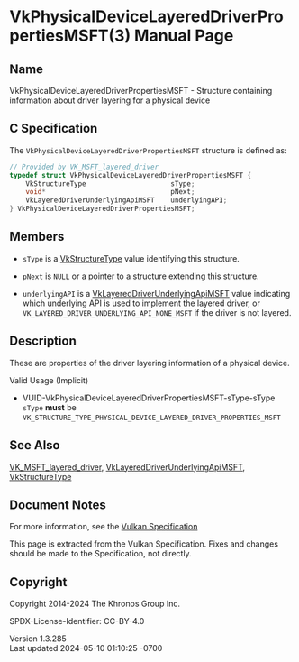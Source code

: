 # VkPhysicalDeviceLayeredDriverPropertiesMSFT(3) Manual Page

## Name

VkPhysicalDeviceLayeredDriverPropertiesMSFT - Structure containing
information about driver layering for a physical device



## <a href="#_c_specification" class="anchor"></a>C Specification

The `VkPhysicalDeviceLayeredDriverPropertiesMSFT` structure is defined
as:

``` c
// Provided by VK_MSFT_layered_driver
typedef struct VkPhysicalDeviceLayeredDriverPropertiesMSFT {
    VkStructureType                     sType;
    void*                               pNext;
    VkLayeredDriverUnderlyingApiMSFT    underlyingAPI;
} VkPhysicalDeviceLayeredDriverPropertiesMSFT;
```

## <a href="#_members" class="anchor"></a>Members

- `sType` is a [VkStructureType](https://registry.khronos.org/vulkan/specs/1.3-extensions/man/html/VkStructureType.html) value identifying
  this structure.

- `pNext` is `NULL` or a pointer to a structure extending this
  structure.

- `underlyingAPI` is a
  [VkLayeredDriverUnderlyingApiMSFT](https://registry.khronos.org/vulkan/specs/1.3-extensions/man/html/VkLayeredDriverUnderlyingApiMSFT.html)
  value indicating which underlying API is used to implement the layered
  driver, or `VK_LAYERED_DRIVER_UNDERLYING_API_NONE_MSFT` if the driver
  is not layered.

## <a href="#_description" class="anchor"></a>Description

These are properties of the driver layering information of a physical
device.

Valid Usage (Implicit)

- <a href="#VUID-VkPhysicalDeviceLayeredDriverPropertiesMSFT-sType-sType"
  id="VUID-VkPhysicalDeviceLayeredDriverPropertiesMSFT-sType-sType"></a>
  VUID-VkPhysicalDeviceLayeredDriverPropertiesMSFT-sType-sType  
  `sType` **must** be
  `VK_STRUCTURE_TYPE_PHYSICAL_DEVICE_LAYERED_DRIVER_PROPERTIES_MSFT`

## <a href="#_see_also" class="anchor"></a>See Also

[VK_MSFT_layered_driver](https://registry.khronos.org/vulkan/specs/1.3-extensions/man/html/VK_MSFT_layered_driver.html),
[VkLayeredDriverUnderlyingApiMSFT](https://registry.khronos.org/vulkan/specs/1.3-extensions/man/html/VkLayeredDriverUnderlyingApiMSFT.html),
[VkStructureType](https://registry.khronos.org/vulkan/specs/1.3-extensions/man/html/VkStructureType.html)

## <a href="#_document_notes" class="anchor"></a>Document Notes

For more information, see the <a
href="https://registry.khronos.org/vulkan/specs/1.3-extensions/html/vkspec.html#VkPhysicalDeviceLayeredDriverPropertiesMSFT"
target="_blank" rel="noopener">Vulkan Specification</a>

This page is extracted from the Vulkan Specification. Fixes and changes
should be made to the Specification, not directly.

## <a href="#_copyright" class="anchor"></a>Copyright

Copyright 2014-2024 The Khronos Group Inc.

SPDX-License-Identifier: CC-BY-4.0

Version 1.3.285  
Last updated 2024-05-10 01:10:25 -0700
